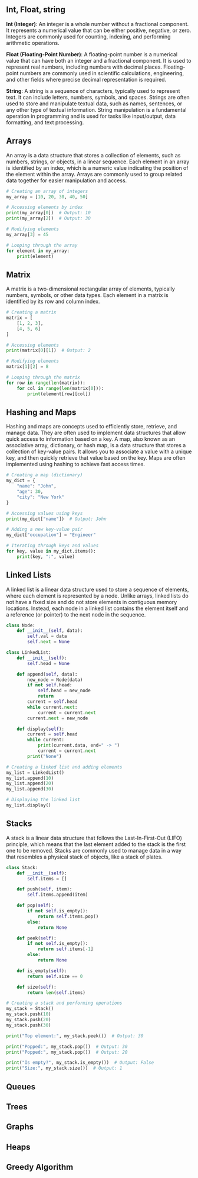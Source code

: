## Int, Float, string

**Int (Integer)**: An integer is a whole number without a fractional component. It represents a numerical value that can be either positive, negative, or zero. Integers are commonly used for counting, indexing, and performing arithmetic operations.

**Float (Floating-Point Number)**: A floating-point number is a numerical value that can have both an integer and a fractional component. It is used to represent real numbers, including numbers with decimal places. Floating-point numbers are commonly used in scientific calculations, engineering, and other fields where precise decimal representation is required.

**String**: A string is a sequence of characters, typically used to represent text. It can include letters, numbers, symbols, and spaces. Strings are often used to store and manipulate textual data, such as names, sentences, or any other type of textual information. String manipulation is a fundamental operation in programming and is used for tasks like input/output, data formatting, and text processing.

## Arrays

An array is a data structure that stores a collection of elements, such as numbers, strings, or objects, in a linear sequence. Each element in an array is identified by an index, which is a numeric value indicating the position of the element within the array. Arrays are commonly used to group related data together for easier manipulation and access.

```python
# Creating an array of integers
my_array = [10, 20, 30, 40, 50]

# Accessing elements by index
print(my_array[0])  # Output: 10
print(my_array[2])  # Output: 30

# Modifying elements
my_array[3] = 45

# Looping through the array
for element in my_array:
    print(element)
```

## Matrix

A matrix is a two-dimensional rectangular array of elements, typically numbers, symbols, or other data types. Each element in a matrix is identified by its row and column index.

```python
# Creating a matrix
matrix = [
    [1, 2, 3],
    [4, 5, 6]
]

# Accessing elements
print(matrix[0][1])  # Output: 2

# Modifying elements
matrix[1][2] = 8

# Looping through the matrix
for row in range(len(matrix)):
    for col in range(len(matrix[0])):
        print(element[row][col])
```

## Hashing and Maps

Hashing and maps are concepts used to efficiently store, retrieve, and manage data. They are often used to implement data structures that allow quick access to information based on a key.
A map, also known as an associative array, dictionary, or hash map, is a data structure that stores a collection of key-value pairs. It allows you to associate a value with a unique key, and then quickly retrieve that value based on the key. Maps are often implemented using hashing to achieve fast access times.

```python
# Creating a map (dictionary)
my_dict = {
    "name": "John",
    "age": 30,
    "city": "New York"
}

# Accessing values using keys
print(my_dict["name"])  # Output: John

# Adding a new key-value pair
my_dict["occupation"] = "Engineer"

# Iterating through keys and values
for key, value in my_dict.items():
    print(key, ":", value)

```

## Linked Lists

A linked list is a linear data structure used to store a sequence of elements, where each element is represented by a node. Unlike arrays, linked lists do not have a fixed size and do not store elements in contiguous memory locations. Instead, each node in a linked list contains the element itself and a reference (or pointer) to the next node in the sequence.

```python
class Node:
    def __init__(self, data):
        self.val = data
        self.next = None

class LinkedList:
    def __init__(self):
        self.head = None

    def append(self, data):
        new_node = Node(data)
        if not self.head:
            self.head = new_node
            return
        current = self.head
        while current.next:
            current = current.next
        current.next = new_node

    def display(self):
        current = self.head
        while current:
            print(current.data, end=" -> ")
            current = current.next
        print("None")

# Creating a linked list and adding elements
my_list = LinkedList()
my_list.append(10)
my_list.append(20)
my_list.append(30)

# Displaying the linked list
my_list.display()

```

## Stacks

A stack is a linear data structure that follows the Last-In-First-Out (LIFO) principle, which means that the last element added to the stack is the first one to be removed. Stacks are commonly used to manage data in a way that resembles a physical stack of objects, like a stack of plates.

```python
class Stack:
    def __init__(self):
        self.items = []

    def push(self, item):
        self.items.append(item)

    def pop(self):
        if not self.is_empty():
            return self.items.pop()
        else:
            return None

    def peek(self):
        if not self.is_empty():
            return self.items[-1]
        else:
            return None

    def is_empty(self):
        return self.size == 0

    def size(self):
        return len(self.items)

# Creating a stack and performing operations
my_stack = Stack()
my_stack.push(10)
my_stack.push(20)
my_stack.push(30)

print("Top element:", my_stack.peek())  # Output: 30

print("Popped:", my_stack.pop())  # Output: 30
print("Popped:", my_stack.pop())  # Output: 20

print("Is empty?", my_stack.is_empty())  # Output: False
print("Size:", my_stack.size())  # Output: 1

```

## Queues

## Trees

## Graphs

## Heaps

## Greedy Algorithm

